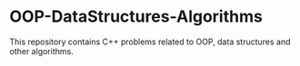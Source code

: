 # OOP-DataStructures-Algorithms
This repository contains C++ problems related to OOP, data structures and other algorithms.
